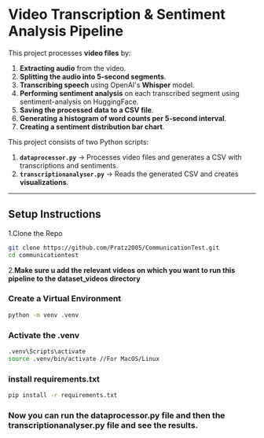 # Video Transcription & Sentiment Analysis Pipeline

This project processes **video files** by:
1. **Extracting audio** from the video.
2. **Splitting the audio into 5-second segments**.
3. **Transcribing speech** using OpenAI's **Whisper** model.
4. **Performing sentiment analysis** on each transcribed segment using sentiment-analysis on HuggingFace.
5. **Saving the processed data to a CSV file**.
6. **Generating a histogram of word counts per 5-second interval**.
7. **Creating a sentiment distribution bar chart**.

This project consists of two Python scripts:
1. **`dataprocessor.py`** → Processes video files and generates a CSV with transcriptions and sentiments.
2. **`transcriptionanalyser.py`** → Reads the generated CSV and creates **visualizations**.

---



## **Setup Instructions**

1.Clone the Repo
```bash
git clone https://github.com/Pratz2005/CommunicationTest.git 
cd communicationtest
```

2.**Make sure u add the relevant videos on which you want to run this pipeline to the dataset_videos directory**

### **Create a Virtual Environment**
```bash
python -m venv .venv
```

### **Activate the .venv**
```bash
.venv\Scripts\activate
source .venv/bin/activate //For MacOS/Linux
```
### **install requirements.txt**
```bash
pip install -r requirements.txt
```

### Now you can run the dataprocessor.py file and then the transcriptionanalyser.py file and see the results.




